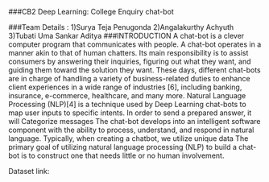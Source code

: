 ###CB2
 Deep Learning: College Enquiry chat-bot

###Team Details :
   1)Surya Teja Penugonda
   2)Angalakurthy Achyuth
   3)Tubati Uma Sankar Aditya
###INTRODUCTION
 A chat-bot is a clever computer program that communicates with people. A chat-bot operates in a manner akin to that of human chatters. Its main responsibility is to assist consumers by answering their inquiries, figuring out what they want, and guiding them toward the solution they want. These days, different chat-bots are in charge of handling a variety of business-related duties to enhance client experiences in a wide range of industries [6], including banking, insurance, e-commerce, healthcare, and many more. 
Natural Language Processing (NLP)[4] is a technique used by Deep Learning chat-bots to map user inputs to specific intents. In order to send a prepared answer, it will Categorize messages 
The chat-bot develops into an intelligent software component with the ability to process, understand, and respond in natural language. Typically, when creating a chatbot, we utilize unique data 
The primary goal of utilizing natural language processing (NLP) to build a chat-bot is to construct one that needs little or no human involvement. 

Dataset link:


